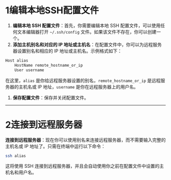 # 1编辑本地SSH配置文件

1. **编辑本地 SSH 配置文件**：首先，你需要编辑本地 SSH 配置文件，可以使用任何文本编辑器打开 `~/.ssh/config` 文件。如果该文件不存在，你可以创建一个。
2. **添加主机别名和对应的 IP 地址或主机名**：在配置文件中，你可以为远程服务器设置别名和相应的 IP 地址或主机名。示例格式如下：

```bash
Host alias
    HostName remote_hostname_or_ip
    User username
```

在这里，`alias` 是你给远程服务器设置的别名，`remote_hostname_or_ip` 是远程服务器的主机名或 IP 地址，`username` 是你在远程服务器上的用户名。

1. **保存配置文件**：保存并关闭配置文件。

---

# 2连接到远程服务器

**连接到远程服务器**：现在你可以使用别名来连接远程服务器，而不需要输入完整的主机名或 IP 地址了。只需在终端中运行以下命令：

```zsh
ssh alias
```

这将使用 SSH 连接到远程服务器，并且会自动使用你之前在配置文件中设置的主机名和用户名。